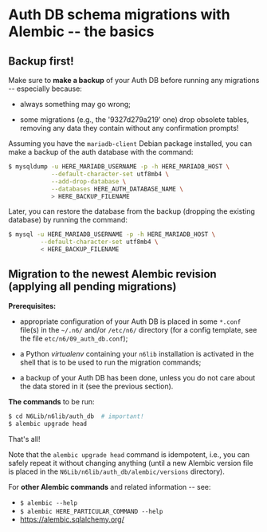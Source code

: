 # Auth DB schema migrations with Alembic -- the basics

## Backup first!

Make sure to **make a backup** of your Auth DB before running any
migrations -- especially because:

* always something may go wrong;

* some migrations (e.g., the '9327d279a219' one) drop obsolete tables,
  removing any data they contain without any confirmation prompts!

Assuming you have the `mariadb-client` Debian package installed, you
can make a backup of the auth database with the command:

```bash
$ mysqldump -u HERE_MARIADB_USERNAME -p -h HERE_MARIADB_HOST \
            --default-character-set utf8mb4 \
            --add-drop-database \
            --databases HERE_AUTH_DATABASE_NAME \
            > HERE_BACKUP_FILENAME
```

Later, you can restore the database from the backup (dropping the
existing database) by running the command:

```bash
$ mysql -u HERE_MARIADB_USERNAME -p -h HERE_MARIADB_HOST \
         --default-character-set utf8mb4 \
         < HERE_BACKUP_FILENAME
```


## Migration to the newest Alembic revision (applying all pending migrations)

**Prerequisites:**

* appropriate configuration of your Auth DB is placed in some `*.conf`
  file(s) in the `~/.n6/` and/or `/etc/n6/` directory (for a config
  template, see the file `etc/n6/09_auth_db.conf`);

* a Python *virtualenv* containing your `n6lib` installation is
  activated in the shell that is to be used to run the migration
  commands;

* a backup of your Auth DB has been done, unless you do not care about
  the data stored in it (see the previous section).

**The commands** to be run:

```bash
$ cd N6Lib/n6lib/auth_db  # important!
$ alembic upgrade head
```

That's all!

Note that the `alembic upgrade head` command is idempotent, i.e., you
can safely repeat it without changing anything (until a new Alembic
version file is placed in the `N6Lib/n6lib/auth_db/alembic/versions`
directory).

For **other Alembic commands** and related information -- see:

* `$ alembic --help`
* `$ alembic HERE_PARTICULAR_COMMAND --help`
* https://alembic.sqlalchemy.org/
